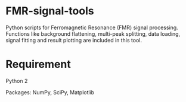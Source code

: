 # FMR-signal-tools
Python scripts for Ferromagnetic Resonance (FMR) signal processing. Functions like background flattening, multi-peak splitting, data loading, signal fitting and result plotting are included in this tool.

# Requirement
Python 2

Packages: NumPy, SciPy, Matplotlib
